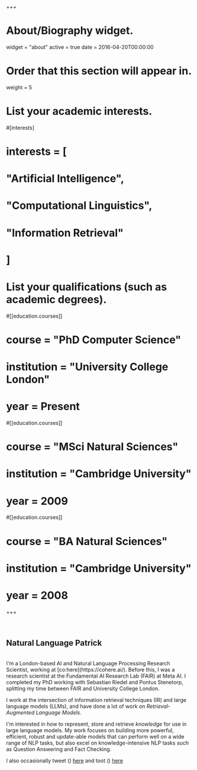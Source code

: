 +++
# About/Biography widget.
widget = "about"
active = true
date = 2016-04-20T00:00:00

# Order that this section will appear in.
weight = 5

# List your academic interests.
#[interests]
#  interests = [
#    "Artificial Intelligence",
#    "Computational Linguistics",
#    "Information Retrieval"
#  ]

# List your qualifications (such as academic degrees).
#[[education.courses]]
#  course = "PhD Computer Science"
#  institution = "University College London"
#  year = Present

#[[education.courses]]
#  course = "MSci Natural Sciences"
#  institution = "Cambridge University"
#  year = 2009

#[[education.courses]]
#  course = "BA Natural Sciences"
#  institution = "Cambridge University"
#  year = 2008
 
+++
<br>
<br>
<br>
## Natural Language Patrick
<br>
I'm a London-based AI and Natural Language Processing Research Scientist, working at [co:here](https://cohere.ai/).
Before this, I was a research scientist at the Fundamental AI Research Lab (FAIR) at Meta AI.
I completed my PhD working with Sebastian Riedel and Pontus Stenetorp, splitting my time between FAIR and University College London.

I work at the intersection of information retrieval techniques (IR) and large language models (LLMs), and have done a lot of work on <em>Retrieval-Augmented Language Models</em>.

I'm interested in how to represent, store and retrieve <em>knowledge</em> for use in large language models.
My work focuses on building more powerful, efficient, robust and update-able models that can perform well on a wide range of NLP tasks, but also excel on knowledge-intensive NLP tasks such as Question Answering and Fact Checking.

I also occasionally tweet (<i class="fab fa-twitter"></i>) [here](https://twitter.com/PSH_Lewis) and toot (<i class="fab fa-mastodon"></i>) [here](https://sigmoid.social/@patrick_lewis)
